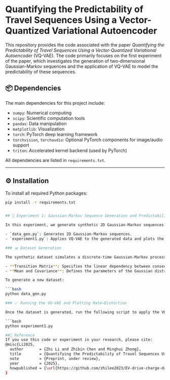 # Quantifying the Predictability of Travel Sequences Using a Vector-Quantized Variational Autoencoder

This repository provides the code associated with the paper *Quantifying the Predictability of Travel Sequences Using a Vector-Quantized Variational Autoencoder* (VQ-VAE). The code primarily focuses on the first experiment of the paper, which investigates the generation of two-dimensional Gaussian-Markov sequences and the application of VQ-VAE to model the predictability of these sequences.

## 📦 Dependencies

The main dependencies for this project include:

- `numpy`: Numerical computing
- `scipy`: Scientific computation tools
- `pandas`: Data manipulation
- `matplotlib`: Visualization
- `torch`: PyTorch deep learning framework
- `torchvision`, `torchaudio`: Optional PyTorch components for image/audio support
- `triton`: Accelerated kernel backend (used by PyTorch)

All dependencies are listed in `requirements.txt`.

---

## ⚙️ Installation

To install all required Python packages:

```bash
pip install -r requirements.txt


## 🧪 Experiment 1: Gaussian-Markov Sequence Generation and Predictability Analysis

In this experiment, we generate synthetic 2D Gaussian-Markov sequences that emulate stylized travel patterns. These sequences serve as the input to our **Vector-Quantized Variational Autoencoder (VQ-VAE)** model, which quantifies behavioral predictability through the estimation of rate-distortion curves.

- `data_gen.py`: Generates 2D Gaussian-Markov sequences.
- `experiment1.py`: Applies VQ-VAE to the generated data and plots the rate-distortion curve.

### 📊 Dataset Generation

The synthetic dataset simulates a discrete-time Gaussian-Markov process with the following characteristics:

- **Transition Matrix**: Specifies the linear dependency between consecutive states.
- **Mean and Covariance**: Defines the parameters of the Gaussian distribution from which the noise is sampled at each time step.

To generate a new dataset:

```bash
python data_gen.py

### 📈 Running the VQ-VAE and Plotting Rate–Distortion

Once the dataset is generated, run the following script to apply the VQ-VAE model and produce a rate-distortion curve:

```bash
python experiment1.py

##📄 Reference
If you use this code or experiment in your research, please cite:
@misc{Li2025,
  author       = {Zhi Li and Zhibin Chen and Minghui Zhong},
  title        = {Quantifying the Predictability of Travel Sequences Using a Vector-Quantized Variational Autoencoder},
  note         = {Preprint, under review},
  year         = {2025},
  howpublished = {\url{https://github.com/zhilee2023/EV-drive-charge-data-gen}}
}
